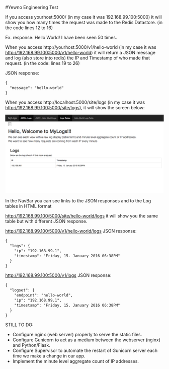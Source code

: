 #Yewno Engineering Test

If you access yourhost:5000/ (in my case it was 192.168.99.100:5000) it will show you how many times the request was made to the Redis Datastore. (in the code lines 12 to 16)

Ex. response: Hello World! I have been seen 50 times.


When you access http://yourhost:5000/v1/hello-world (in my case it was http://192.168.99.100:5000/v1/hello-world) it will return a JSON message and log (also store into redis) the IP and Timestamp of who made that request. (in the code: lines 19 to 26)

JSON response:  

```
{
  "message": "hello-world"
}
```


When you access http://localhost:5000/site/logs (in my case it was http://192.168.99.100:5000/site/logs), it will show the screen below:  


![MyLogs][1]  

[1]: https://raw.githubusercontent.com/andrealmar/yewno_test/8e63afd6e2521867ebe3db26493c2017bf479334/static/MyLogs.png

In the NavBar you can see links to the JSON responses and to the Log tables in HTML format

http://192.168.99.100:5000/site/hello-world/logs it will show you the same table but with different JSON response. 

http://192.168.99.100:5000/v1/hello-world/logs
JSON response:  

```
{
  "logs": {
    "ip": "192.168.99.1",
    "timestamp": "Friday, 15. January 2016 06:38PM"
  }
}
```



http://192.168.99.100:5000/v1/logs
JSON response:  

```
{
  "logset": {
    "endpoint": "hello-world",
    "ip": "192.168.99.1",
    "timestamp": "Friday, 15. January 2016 06:38PM"
  }
}
```  

STILL TO DO:  

* Configure nginx (web server) properly to serve the static files.
* Configure Gunicorn to act as a medium between the webserver (nginx) and Python/Flask.
* Configure Supervisor to automate the restart of Gunicorn server each time we make a change in our app.
* Implement the minute level aggregate count of IP addresses.